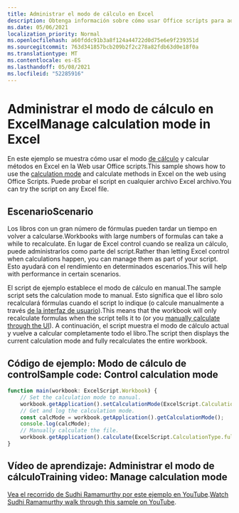 ```yaml
---
title: Administrar el modo de cálculo en Excel
description: Obtenga información sobre cómo usar Office scripts para administrar el modo de cálculo en Excel en la Web.
ms.date: 05/06/2021
localization_priority: Normal
ms.openlocfilehash: a60fddc91b3a8f124a44722d0d75e6e9f239351d
ms.sourcegitcommit: 763d341857bcb209b2f2c278a82fdb63d0e18f0a
ms.translationtype: MT
ms.contentlocale: es-ES
ms.lasthandoff: 05/08/2021
ms.locfileid: "52285916"
---
```

# <a name="manage-calculation-mode-in-excel"></a><span data-ttu-id="2da4b-103">Administrar el modo de cálculo en Excel</span><span class="sxs-lookup"><span data-stu-id="2da4b-103">Manage calculation mode in Excel</span></span>

<span data-ttu-id="2da4b-104">En este ejemplo se muestra cómo usar el modo [de cálculo](/javascript/api/office-scripts/excelscript/excelscript.calculationmode) y calcular métodos en Excel en la Web usar Office scripts.</span><span class="sxs-lookup"><span data-stu-id="2da4b-104">This sample shows how to use the [calculation mode](/javascript/api/office-scripts/excelscript/excelscript.calculationmode) and calculate methods in Excel on the web using Office Scripts.</span></span> <span data-ttu-id="2da4b-105">Puede probar el script en cualquier archivo Excel archivo.</span><span class="sxs-lookup"><span data-stu-id="2da4b-105">You can try the script on any Excel file.</span></span>

## <a name="scenario"></a><span data-ttu-id="2da4b-106">Escenario</span><span class="sxs-lookup"><span data-stu-id="2da4b-106">Scenario</span></span>

<span data-ttu-id="2da4b-107">Los libros con un gran número de fórmulas pueden tardar un tiempo en volver a calcularse.</span><span class="sxs-lookup"><span data-stu-id="2da4b-107">Workbooks with large numbers of formulas can take a while to recalculate.</span></span> <span data-ttu-id="2da4b-108">En lugar de Excel control cuando se realiza un cálculo, puede administrarlos como parte del script.</span><span class="sxs-lookup"><span data-stu-id="2da4b-108">Rather than letting Excel control when calculations happen, you can manage them as part of your script.</span></span> <span data-ttu-id="2da4b-109">Esto ayudará con el rendimiento en determinados escenarios.</span><span class="sxs-lookup"><span data-stu-id="2da4b-109">This will help with performance in certain scenarios.</span></span>

<span data-ttu-id="2da4b-110">El script de ejemplo establece el modo de cálculo en manual.</span><span class="sxs-lookup"><span data-stu-id="2da4b-110">The sample script sets the calculation mode to manual.</span></span> <span data-ttu-id="2da4b-111">Esto significa que el libro solo recalculará fórmulas cuando el script lo indique (o calcule manualmente a través [de la interfaz de usuario](https://support.microsoft.com/office/change-formula-recalculation-iteration-or-precision-in-excel-73fc7dac-91cf-4d36-86e8-67124f6bcce4)).</span><span class="sxs-lookup"><span data-stu-id="2da4b-111">This means that the workbook will only recalculate formulas when the script tells it to (or you [manually calculate through the UI](https://support.microsoft.com/office/change-formula-recalculation-iteration-or-precision-in-excel-73fc7dac-91cf-4d36-86e8-67124f6bcce4)).</span></span> <span data-ttu-id="2da4b-112">A continuación, el script muestra el modo de cálculo actual y vuelve a calcular completamente todo el libro.</span><span class="sxs-lookup"><span data-stu-id="2da4b-112">The script then displays the current calculation mode and fully recalculates the entire workbook.</span></span>

## <a name="sample-code-control-calculation-mode"></a><span data-ttu-id="2da4b-113">Código de ejemplo: Modo de cálculo de control</span><span class="sxs-lookup"><span data-stu-id="2da4b-113">Sample code: Control calculation mode</span></span>

```TypeScript
function main(workbook: ExcelScript.Workbook) {
    // Set the calculation mode to manual.
    workbook.getApplication().setCalculationMode(ExcelScript.CalculationMode.manual);
    // Get and log the calculation mode.
    const calcMode = workbook.getApplication().getCalculationMode();    
    console.log(calcMode);
    // Manually calculate the file.
    workbook.getApplication().calculate(ExcelScript.CalculationType.full);
}
```

## <a name="training-video-manage-calculation-mode"></a><span data-ttu-id="2da4b-114">Vídeo de aprendizaje: Administrar el modo de cálculo</span><span class="sxs-lookup"><span data-stu-id="2da4b-114">Training video: Manage calculation mode</span></span>

<span data-ttu-id="2da4b-115">[Vea el recorrido de Sudhi Ramamurthy por este ejemplo en YouTube](https://youtu.be/iw6O8QH01CI).</span><span class="sxs-lookup"><span data-stu-id="2da4b-115">[Watch Sudhi Ramamurthy walk through this sample on YouTube](https://youtu.be/iw6O8QH01CI).</span></span>

